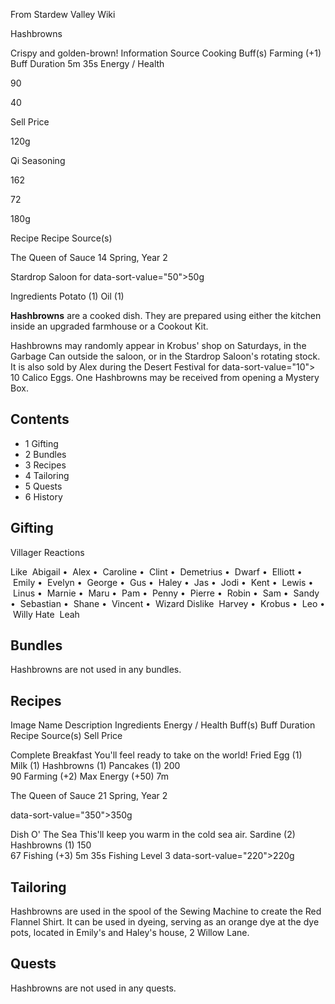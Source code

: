 From Stardew Valley Wiki

Hashbrowns

Crispy and golden-brown! Information Source Cooking Buff(s) Farming (+1) Buff Duration 5m 35s Energy / Health

90

40

Sell Price

120g

Qi Seasoning

162

72

180g

Recipe Recipe Source(s)

The Queen of Sauce 14 Spring, Year 2

Stardrop Saloon for data-sort-value="50"&gt;50g

Ingredients Potato (1) Oil (1)

**Hashbrowns** are a cooked dish. They are prepared using either the kitchen inside an upgraded farmhouse or a Cookout Kit.

Hashbrowns may randomly appear in Krobus' shop on Saturdays, in the Garbage Can outside the saloon, or in the Stardrop Saloon's rotating stock. It is also sold by Alex during the Desert Festival for data-sort-value="10"&gt; 10 Calico Eggs. One Hashbrowns may be received from opening a Mystery Box.

## Contents

- 1 Gifting
- 2 Bundles
- 3 Recipes
- 4 Tailoring
- 5 Quests
- 6 History

## Gifting

Villager Reactions

Like  Abigail •  Alex •  Caroline •  Clint •  Demetrius •  Dwarf •  Elliott •  Emily •  Evelyn •  George •  Gus •  Haley •  Jas •  Jodi •  Kent •  Lewis •  Linus •  Marnie •  Maru •  Pam •  Penny •  Pierre •  Robin •  Sam •  Sandy •  Sebastian •  Shane •  Vincent •  Wizard Dislike  Harvey •  Krobus •  Leo •  Willy Hate  Leah

## Bundles

Hashbrowns are not used in any bundles.

## Recipes

Image Name Description Ingredients Energy / Health Buff(s) Buff Duration Recipe Source(s) Sell Price

Complete Breakfast You'll feel ready to take on the world! Fried Egg (1) Milk (1) Hashbrowns (1) Pancakes (1) 200  
90 Farming (+2) Max Energy (+50) 7m

The Queen of Sauce 21 Spring, Year 2

data-sort-value="350"&gt;350g

Dish O' The Sea This'll keep you warm in the cold sea air. Sardine (2) Hashbrowns (1) 150  
67 Fishing (+3) 5m 35s Fishing Level 3 data-sort-value="220"&gt;220g

## Tailoring

Hashbrowns are used in the spool of the Sewing Machine to create the Red Flannel Shirt. It can be used in dyeing, serving as an orange dye at the dye pots, located in Emily's and Haley's house, 2 Willow Lane.

## Quests

Hashbrowns are not used in any quests.